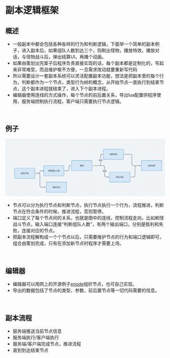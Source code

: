 # 副本逻辑框架


## 概述

- 一般副本中都会包括各种各样的行为和判断逻辑，下面举一个简单的副本例子，进入副本后，如果组队人数到达三个，则刷出怪物，播放特效，播放对话，与怪物战斗后，弹出结算UI，再播个动画。
- 如果由策划出完案子后程序负责直接实现的话，每个副本都是定制化的，写起来非常难受，而且维护极不方便，一旦需求改动就要重新写代码
- 所以需要设计一套副本系统可以灵活配置副本功能，想法是把副本里的每个行为，判断都作为一个节点，类型行为树的概念，从开始节点一直执行到结束节点，这个副本进程就结束了，进入下个副本进程。
- 编辑器使用连线的方式操作，每个节点的前后置关系，导出lua配置供程序使用，服务端控制执行流程，客户端只需要执行节点逻辑。

<br/>

## 例子

![](https://raw.githubusercontent.com/dandkong/picgo/main/img/20221209133618.png)

- 节点可以分为执行节点和判断节点，执行节点执行一个行为，流程推进，判断节点在符合条件的时候，推进流程，否则暂停。
- 端口定义了每个节点间的关系，也就是图中的连线，控制流程走向，比如刷怪战斗节点，输入端口连接“判断组队人数”，有两个输出端口，分别是胜利和失败，连接对应的节点。
- 把副本流程解构成一个个节点以后，只需要维护节点的行为和端口逻辑即可，组合由策划完成，只有在添加新节点时程序才需要上场。

<br/>

## 编辑器

- 编辑器可以用网上的开源例子[xnode](https://github.com/Siccity/xNode)组织节点，也可自己实现。
- 导出的数据包括了节点的类型，参数，前后置节点等一切代码需要的信息。

<br/>

## 副本流程

- 服务端推送当前节点信息
- 服务端执行/客户端执行
- 服务端/客户端完成节点，推进流程
- 直到到达结束节点

